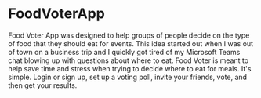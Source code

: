 # FoodVoterApp
Food Voter App was designed to help groups of people decide on the type of food that they should eat for events. 
This idea started out when I was out of town on a business trip and I quickly got tired of my Microsoft Teams chat blowing up with 
questions about where to eat. 
Food Voter is meant to help save time and stress when trying to decide where to eat for meals.
It's simple. Login or sign up, set up a voting poll, invite your friends, vote, and then get your results.
